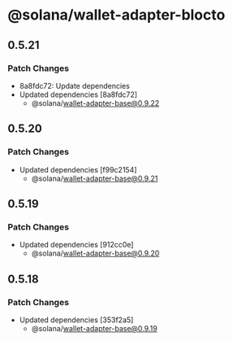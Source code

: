 # @solana/wallet-adapter-blocto

## 0.5.21

### Patch Changes

-   8a8fdc72: Update dependencies
-   Updated dependencies [8a8fdc72]
    -   @solana/wallet-adapter-base@0.9.22

## 0.5.20

### Patch Changes

-   Updated dependencies [f99c2154]
    -   @solana/wallet-adapter-base@0.9.21

## 0.5.19

### Patch Changes

-   Updated dependencies [912cc0e]
    -   @solana/wallet-adapter-base@0.9.20

## 0.5.18

### Patch Changes

-   Updated dependencies [353f2a5]
    -   @solana/wallet-adapter-base@0.9.19
